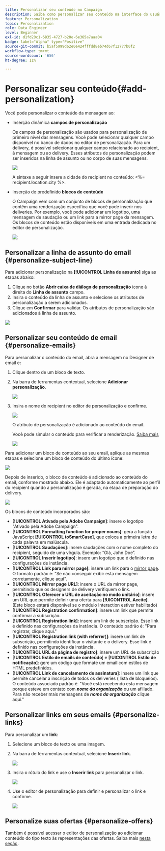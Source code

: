 ```yaml
---
title: Personalizar seu conteúdo no Campaign
description: Saiba como personalizar seu conteúdo na interface do usuário da Web do Adobe Campaign
feature: Personalization
topic: Personalization
role: Data Engineer
level: Beginner
exl-id: d1fd20c1-6835-4727-b20e-6e365a7aaa04
badge: label="Alpha" type="Positive"
source-git-commit: b5af5099d62e0e424fffdd8eb74d67f12777b0f2
workflow-type: tm+mt
source-wordcount: '656'
ht-degree: 11%

---
```



# Personalizar seu conteúdo{#add-personalization}

Você pode personalizar o conteúdo da mensagem ao:

* Inserção dinâmica **campos de personalização**

   Os campos de personalização são usados para personalização de primeiro nível das mensagens. Você pode selecionar qualquer campo disponível no banco de dados no editor de personalização. Para um delivery, é possível selecionar qualquer campo relacionado ao recipient, à mensagem ou ao delivery. Esses atributos de personalização podem ser inseridos na linha de assunto ou no corpo de suas mensagens.

   ![](assets/perso-subject-line.png)

   A sintaxe a seguir insere a cidade do recipient no conteúdo: &lt;%= recipient.location.city %>.

* Inserção de predefinido **blocos de conteúdo**

   O Campaign vem com um conjunto de blocos de personalização que contêm uma renderização específica que você pode inserir nos deliveries. Por exemplo, você pode adicionar um logotipo, uma mensagem de saudação ou um link para a mirror page da mensagem. Os blocos de conteúdo estão disponíveis em uma entrada dedicada no editor de personalização.

   ![](assets/perso-content-blocks.png)
<!--
* Create **conditional content**

    Configure conditional content to add dynamic personalization based on the recipient’s profile for example. Text blocks and/or images are inserted when a particular condition is true.
-->

## Personalizar a linha de assunto do email {#personalize-subject-line}

Para adicionar personalização na **[!UICONTROL Linha de assunto]** siga as etapas abaixo:

1. Clique no botão **Abrir caixa de diálogo de personalização** ícone à direita do **Linha de assunto** campo.
1. Insira o conteúdo da linha de assunto e selecione os atributos de personalização a serem adicionados.
1. Clique em **Confirmar** para validar. Os atributos de personalização são adicionados à linha de assunto.

![](assets/perso-subject.png)

## Personalizar seu conteúdo de email {#personalize-emails}

Para personalizar o conteúdo do email, abra a mensagem no Designer de email e:

1. Clique dentro de um bloco de texto.
1. Na barra de ferramentas contextual, selecione **Adicionar personalização**.

   ![](assets/perso-add-to-content.png)

1. Insira o nome do recipient no editor de personalização e confirme.

   ![](assets/perso-add-name.png)

   O atributo de personalização é adicionado ao conteúdo do email.

   Você pode simular o conteúdo para verificar a renderização. [Saiba mais](../preview-test/preview-content.md)

   ![](assets/perso-rendering.png)

Para adicionar um bloco de conteúdo ao seu email, aplique as mesmas etapas e selecione um bloco de conteúdo do último ícone:

![](assets/perso-insert-block.png)

Depois de inserido, o bloco de conteúdo é adicionado ao conteúdo do email, conforme mostrado abaixo. Ele é adaptado automaticamente ao perfil do recipient quando a personalização é gerada, na etapa de preparação do delivery.

![](assets/perso-content-block-in-email.png)


Os blocos de conteúdo incorporados são:

* **[!UICONTROL Ativado pela Adobe Campaign]**: insere o logotipo &quot;Ativado pela Adobe Campaign&quot;.
* **[!UICONTROL Formatting function for proper nouns]**: gera a função JavaScript **[!UICONTROL toSmartCase]**, que coloca a primeira letra de cada palavra em maiúscula.
* **[!UICONTROL Saudações]**: insere saudações com o nome completo do recipient, seguido de uma vírgula. Exemplo: “Olá, John Doe”.
* **[!UICONTROL Inserir logotipo]**: insere um logotipo que é definido nas configurações de instância.
* **[!UICONTROL Link para mirror page]**: insere um link para o [mirror page](../content/mirror-page.md). O formato padrão é: &quot;Se não conseguir exibir esta mensagem corretamente, clique aqui&quot;.
* **[!UICONTROL Mirror page URL]**: insere o URL da mirror page, permitindo que os designers de delivery verifiquem o link.
* **[!UICONTROL Oferecer o URL de aceitação no modo unitário]**: insere um URL que permite definir uma oferta para **[!UICONTROL Aceite]**. (Este bloco estará disponível se o módulo Interaction estiver habilitado)
* **[!UICONTROL Registration confirmation]**: insere um link que permite confirmar a subscrição.
* **[!UICONTROL Registration link]**: insere um link de subscrição. Esse link é definido nas configurações da instância. O conteúdo padrão é: &quot;Para registrar, clique aqui.&quot;
* **[!UICONTROL Registration link (with referrer)]**: insere um link de subscrição, permitindo identificar o visitante e o delivery. Esse link é definido nas configurações da instância.
* **[!UICONTROL URL da página de registro]**: insere um URL de subscrição
* **[!UICONTROL Estilo de emails de conteúdo]** e **[!UICONTROL Estilo de notificação]**: gere um código que formate um email com estilos de HTML predefinidos.
* **[!UICONTROL Link de cancelamento de assinatura]**: insere um link que permite cancelar a inscrição de todos os deliveries ( lista de bloqueios). O conteúdo associado padrão é: &quot;Você está recebendo esta mensagem porque esteve em contato com ***nome da organização*** ou um afiliado. Para não receber mais mensagens de ***nome da organização*** clique aqui.&quot;



## Personalizar links em seus emails {#personalize-links}

Para personalizar um **link**:

1. Selecione um bloco de texto ou uma imagem.
1. Na barra de ferramentas contextual, selecione **Inserir link**.

   ![](assets/perso-link.png)

1. Insira o rótulo do link e use o **Inserir link** para personalizar o link.

   ![](assets/perso-link-insert-icon.png)

1. Use o editor de personalização para definir e personalizar o link e confirme.

   ![](assets/perso-link-edit.png)


## Personalize suas ofertas {#personalize-offers}

Também é possível acessar o editor de personalização ao adicionar conteúdo do tipo texto às representações das ofertas. Saiba mais [nesta seção](../content/offers.md).
